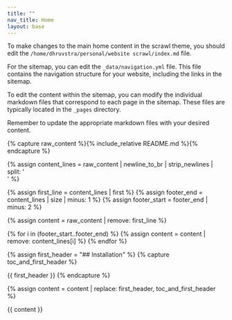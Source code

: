 ```yaml
---
title: ""
nav_title: Home
layout: base
---
```




To make changes to the main home content in the scrawl theme, you should edit the `/home/dhruvstra/personal/website scrawl/index.md` file.

For the sitemap, you can edit the `_data/navigation.yml` file. This file contains the navigation structure for your website, including the links in the sitemap.

To edit the content within the sitemap, you can modify the individual markdown files that correspond to each page in the sitemap. These files are typically located in the `_pages` directory.

Remember to update the appropriate markdown files with your desired content.



{% capture raw_content %}{% include_relative README.md %}{% endcapture %}

{% assign content_lines = raw_content | newline_to_br | strip_newlines | split: '<br />' %}

{% assign first_line = content_lines | first %}
{% assign footer_end = content_lines | size | minus: 1 %}
{% assign footer_start = footer_end | minus: 2 %}

{% assign content = raw_content | remove: first_line %}

{% for i in (footer_start..footer_end) %}
  {% assign content = content | remove: content_lines[i] %}
{% endfor %}

{% assign first_header = "## Installation" %}
{% capture toc_and_first_header %}
<toc></toc>

{{ first_header }}
{% endcapture %}

{% assign content = content | replace: first_header, toc_and_first_header %}

{{ content }}
